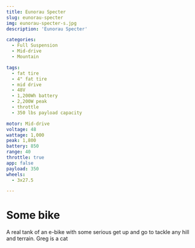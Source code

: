 ```yaml
---
title: Eunorau Specter 
slug: eunorau-specter
img: eunorau-specter-s.jpg
description: 'Eunorau Specter'

categories: 
  - Full Suspension
  - Mid-drive
  - Mountain

tags:
  - fat tire
  - 4" fat tire
  - mid drive
  - 48V
  - 1,200Wh battery
  - 2,200W peak
  - throttle
  - 350 lbs payload capacity

motor: Mid-drive
voltage: 48
wattage: 1,000
peak: 1,800
battery: 850
range: 40
throttle: true
app: false
payload: 350
wheels:
  - 3x27.5

---
```


# Some bike

A real tank of an e-bike with some serious get up and go to tackle any hill and terrain. Greg is a cat
